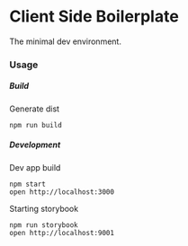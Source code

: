 
Client Side Boilerplate
=====================

The minimal dev environment.

### Usage
##### Build
Generate dist
```
npm run build
```
##### Development
Dev app build 
```
npm start
open http://localhost:3000
```
Starting storybook
```
npm run storybook
open http://localhost:9001
```
